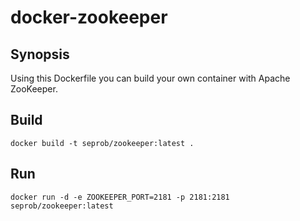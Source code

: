 # docker-zookeeper

## Synopsis

Using this Dockerfile you can build your own container with Apache ZooKeeper.

## Build

```
docker build -t seprob/zookeeper:latest .
```

## Run

```
docker run -d -e ZOOKEEPER_PORT=2181 -p 2181:2181 seprob/zookeeper:latest
```
